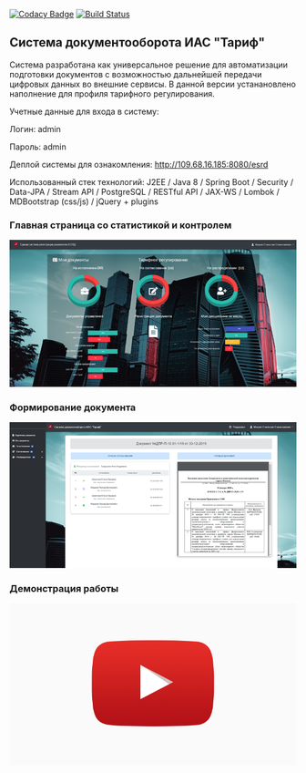 [![Codacy Badge](https://api.codacy.com/project/badge/Grade/9e61c4355be44a0ea4f15da95ccb7abb)](https://www.codacy.com/app/SMakhrov/lunchVote?utm_source=github.com&amp;utm_medium=referral&amp;utm_content=StanislavMakhrov/lunchVote&amp;utm_campaign=Badge_Grade)
[![Build Status](https://travis-ci.org/SMakhrov/Esrd2.svg?branch=master)](https://travis-ci.org/SMakhrov/Esrd2)

## Система документооборота ИАС "Тариф"
Система разработана как универсальное решение для автоматизации подготовки документов с возможностью дальнейшей передачи цифровых данных во внешние сервисы. В данной версии устанановлено наполнение для профиля тарифного регулирования.

Учетные данные для входа в систему:

Логин: admin

Пароль: admin

Деплой системы для ознакомления: http://109.68.16.185:8080/esrd

Использованный стек технологий: J2EE / Java 8 / Spring Boot / Security / Data-JPA / Stream API / PostgreSQL / RESTful API / JAX-WS / Lombok / MDBootstrap (css/js) / jQuery + plugins

### Главная страница со статистикой и контролем  
![image](01.png)

### Формирование документа
![image](02.png)

### Демонстрация работы
[![YouTube](YouTube.jpg)](https://www.youtube.com/watch?v=MErZ8zD_WYQ)